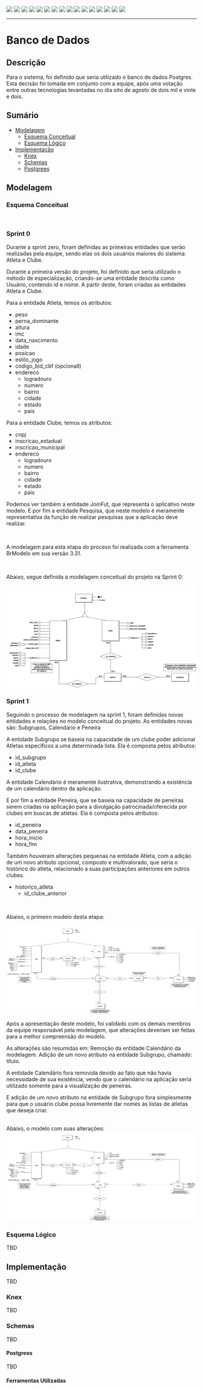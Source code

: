 [![](https://img.shields.io/badge/P%C3%A1gina%20Inicial-323330?style=for-the-badge)](home)
[![](https://img.shields.io/badge/Processos-323330?style=for-the-badge)](processo)
[![](https://img.shields.io/badge/Design/Mockups-323330?style=for-the-badge)](design_mockups)
[![](https://img.shields.io/badge/Instala%C3%A7%C3%A3o-323330?style=for-the-badge)](Instalação)
[![](https://img.shields.io/badge/Escopo%20e%20Cronograma-323330?style=for-the-badge)](escopo)
[![](https://img.shields.io/badge/Arquitetura-323330?style=for-the-badge)](arquitetura)
[![](https://img.shields.io/badge/Configura%C3%A7%C3%A3o-323330?style=for-the-badge)](configuracao)
[![](https://img.shields.io/badge/Utiliza%C3%A7%C3%A3o-323330?style=for-the-badge)](utilizacao)
[![](https://img.shields.io/badge/C%C3%B3digo-323330?style=for-the-badge)](codigo)
[![](https://img.shields.io/badge/Banco%20de%20dados-FF4500?style=for-the-badge)](banco_dados)
[![](https://img.shields.io/badge/Qualidade-323330?style=for-the-badge)](qualidade)
[![](https://img.shields.io/badge/Markdown-323330?style=for-the-badge)](markdown)
[![](https://img.shields.io/badge/ger%C3%AAncia-323330?style=for-the-badge)](gerencia)
[![](https://img.shields.io/badge/squads-323330?style=for-the-badge)](squads)
[![](https://img.shields.io/badge/retrospectivas-323330?style=for-the-badge)](Retro)
[![](https://img.shields.io/badge/estudos-323330?style=for-the-badge)](estudos)

---

# Banco de Dados

## Descrição

Para o sistema, foi definido que seria utilizado o banco de dados Postgres. Esta decisão foi tomada em conjunto com a equipe, após uma votação entre outras tecnologias levantadas no dia oito de agosto de dois mil e vinte e dois.

## Sumário

- [Modelagem](#modelagem)
  - [Esquema Conceitual](#esquema-conceitual)
  - [Esquema Lógico](#esquema-lógico)
- [Implementação](#implementação)
  - [Knex](#knex)
  - [Schemas](#schemas)
  - [Postgrees](#postgrees)

## Modelagem

### Esquema Conceitual

<br>

### Sprint 0


Durante a sprint zero, foram definidas as primeiras entidades que serão realizadas pela equipe, sendo elas os dois usuários maiores do sistema: Atleta e Clube.

Durante a primeira versão do projeto, foi definido que seria utilizado o método de especialização, criando-se uma entidade descrita como Usuário, contendo id e nome. A partir deste, foram criadas as entidades Atleta e Clube.

Para a entidade Atleta, temos os atributos:
- peso
- perna_dominante
- altura
- imc
- data_nascimento
- idade
- posicao
- estilo_jogo
- codigo_bid_cbf (opcionall)
- endereco
    - logradouro
    - numero
    - bairro
    - cidade
    - estado
    - pais

Para a entidade Clube, temos os atributos:
- cnpj
- inscricao_estadual
- inscricao_municipal
- endereco
    - logradouro
    - numero
    - bairro
    - cidade
    - estado
    - pais

Podemos ver também a entidade JoinFut, que representa o aplicativo neste modelo. E por fim a entidade Pesquisa, que neste modelo é meramente representativa da função de realizar pesquisas que a aplicação deve realizar.

<br>

A modelagem para esta etapa do proceso foi realizada com a ferramenta BrModelo em sua versão 3.31.

<br>

Abaixo, segue definida a modelagem conceitual do projeto na Sprint 0:

<img src="resources/images/database/JoinFut_Conceitual.png">

<br>

### Sprint 1

Seguindo o processo de modelagem na sprint 1, foram definidas novas entidades e relações no modelo conceitual do projeto. As entidades novas são: Subgrupos, Calendário e Peneira

A entidade Subgrupo se baseia na capacidade de um clube poder adicionar Atletas específicos a uma determinada lista. Ela é composta pelos atributos: 
- id_subgrupo
- id_atleta
- id_clube

A entidade Calendário é meramente ilustrativa, demonstrando a existência de um calendário dentro da aplicação.

E por fim a entidade Peneira, que se baseia na capacidade de peneiras serem criadas na aplicação para a divulgação patrocinada/oferecida por clubes em buscas de atletas. Ela é composta pelos atributos: 
- id_peneira
- data_peneira
- hora_inicio
- hora_fim

Também houveram alterações pequenas na entidade Atleta, com a adição de um novo atributo opcional, composto e multivalorado, que seria o histórico do atleta, relacionado a suas participações anteriores em outros clubes.

- historico_atleta
	- id_clube_anterior

<br>

Abaixo, o primeiro modelo desta etapa:

<img src="resources/images/database/JoinFut_Conceitual2.png">

<br>

Após a apresentação deste modelo, foi validado com os demais membros da equipe responsável pela modelagem, que alterações deveriam ser feitas para a melhor compreensão do modelo.

As alterações são resumidas em:
Remoção da entidade Calendário da modelagem.
Adição de um novo atributo na entidade Subgrupo, chamado: título.

A entidade Calendário fora removida devido ao fato que não havia necessidade de sua existência, vendo que o calendário na aplicação seria utilizado somente para a visualização de peneiras.

E adição de um novo atributo na entidade de Subgrupo fora simplesmente para que o usuário clube possa livremente dar nomes às listas de atletas que deseja criar.

<br>
Abaixo, o modelo com suas alterações:

<img src="resources/images/database/JoinFut_Conceitual3.png">


### Esquema Lógico

TBD

## Implementação

TBD

### Knex

TBD

### Schemas

TBD

#### Postgrees

TBD

#### Ferramentas Utilizadas


